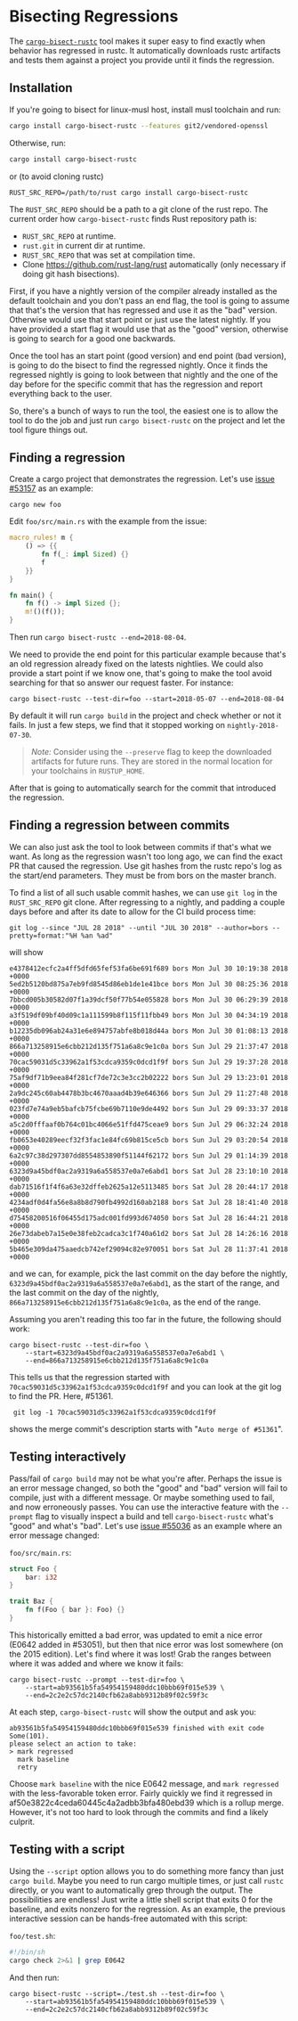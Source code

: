# Bisecting Regressions

The [`cargo-bisect-rustc`] tool makes it super easy to find exactly when
behavior has regressed in rustc. It automatically downloads rustc
artifacts and tests them against a project you provide until it finds
the regression.

## Installation

If you're going to bisect for linux-musl host, install musl toolchain and run:

```sh
cargo install cargo-bisect-rustc --features git2/vendored-openssl
```

Otherwise, run:

```sh
cargo install cargo-bisect-rustc
```

or (to avoid cloning rustc)

```
RUST_SRC_REPO=/path/to/rust cargo install cargo-bisect-rustc
```

The `RUST_SRC_REPO` should be a path to a git clone of the rust repo.
The current order how `cargo-bisect-rustc` finds Rust repository path is:
* `RUST_SRC_REPO` at runtime.
* `rust.git` in current dir at runtime.
* `RUST_SRC_REPO` that was set at compilation time.
* Clone https://github.com/rust-lang/rust automatically
  (only necessary if doing git hash bisections).

First, if you have a nightly version of the compiler already installed
as the default toolchain and you don't pass an end flag, the tool is
going to assume that that's the version that has regressed and use it as
the "bad" version. Otherwise would use that start point or just use the
latest nightly.
If you have provided a start flag it would use that as the "good"
version, otherwise is going to search for a good one backwards.

Once the tool has an start point (good version) and end point (bad
version), is going to do the bisect to find the regressed nightly. Once
it finds the regressed nightly is going to look between that nightly and
the one of the day before for the specific commit that has the
regression and report everything back to the user.

So, there's a bunch of ways to run the tool, the easiest one is to
allow the tool to do the job and just run `cargo bisect-rustc` on the
project and let the tool figure things out.

## Finding a regression

Create a cargo project that demonstrates the regression. Let's use
[issue #53157] as an example:

```
cargo new foo
```

Edit `foo/src/main.rs` with the example from the issue:

```rust
macro_rules! m {
    () => {{
        fn f(_: impl Sized) {}
        f
    }}
}

fn main() {
    fn f() -> impl Sized {};
    m!()(f());
}
```

Then run `cargo bisect-rustc --end=2018-08-04`.

We need to provide the end point for this particular example because
that's an old regression already fixed on the latests nightlies.
We could also provide a start point if we know one, that's going to make
the tool avoid searching for that so answer our request faster.
For instance:

```
cargo bisect-rustc --test-dir=foo --start=2018-05-07 --end=2018-08-04
```

By default it will run `cargo build` in the project and check whether or not
it fails. In just a few steps, we find that it stopped working on
`nightly-2018-07-30`.

> *Note:* Consider using the `--preserve` flag to keep the downloaded
> artifacts for future runs. They are stored in the normal location for your
> toolchains in `RUSTUP_HOME`.

After that is going to automatically search for the commit that
introduced the regression.

## Finding a regression between commits

We can also just ask the tool to look between commits if that's what we
want. As long as the regression wasn't too long ago, we can find the
exact PR that caused the regression. Use git hashes from the rustc
repo's log as the start/end parameters. They must be from bors on the
master branch.

To find a list of all such usable commit hashes, we can use `git log` in the
`RUST_SRC_REPO` git clone. After regressing to a nightly, and padding a couple
days before and after its date to allow for the CI build process time:

```
git log --since "JUL 28 2018" --until "JUL 30 2018" --author=bors --pretty=format:"%H %an %ad"
```

will show

```
e4378412ecfc2a4ff5dfd65fef53fa6be691f689 bors Mon Jul 30 10:19:38 2018 +0000
5ed2b5120bd875a7eb9fd8545d86eb1de1e41bce bors Mon Jul 30 08:25:36 2018 +0000
7bbcd005b30582d07f1a39dcf50f77b54e055828 bors Mon Jul 30 06:29:39 2018 +0000
a3f519df09bf40d09c1a111599b8f115f11fbb49 bors Mon Jul 30 04:34:19 2018 +0000
b12235db096ab24a31e6e894757abfe8b018d44a bors Mon Jul 30 01:08:13 2018 +0000
866a713258915e6cbb212d135f751a6a8c9e1c0a bors Sun Jul 29 21:37:47 2018 +0000
70cac59031d5c33962a1f53cdca9359c0dcd1f9f bors Sun Jul 29 19:37:28 2018 +0000
75af9df71b9eea84f281cf7de72c3e3cc2b02222 bors Sun Jul 29 13:23:01 2018 +0000
2a9dc245c60ab4478b3bc4670aaad4b39e646366 bors Sun Jul 29 11:27:48 2018 +0000
023fd7e74a9eb5bafcb75fcbe69b7110e9de4492 bors Sun Jul 29 09:33:37 2018 +0000
a5c2d0fffaaf0b764c01bc4066e51ffd475ceae9 bors Sun Jul 29 06:32:24 2018 +0000
fb0653e40289eecf32f3fac1e84fc69b815ce5cb bors Sun Jul 29 03:20:54 2018 +0000
6a2c97c38d297307dd8554853890f51144f62172 bors Sun Jul 29 01:14:39 2018 +0000
6323d9a45bdf0ac2a9319a6a558537e0a7e6abd1 bors Sat Jul 28 23:10:10 2018 +0000
dab71516f1f4f6a63e32dffeb2625a12e5113485 bors Sat Jul 28 20:44:17 2018 +0000
4234adf0d4fa56e8a8b8d790fb4992d160ab2188 bors Sat Jul 28 18:41:40 2018 +0000
d75458200516f06455d175adc001fd993d674050 bors Sat Jul 28 16:44:21 2018 +0000
26e73dabeb7a15e0e38feb2cadca3c1f740a61d2 bors Sat Jul 28 14:26:16 2018 +0000
5b465e309da475aaedcb742ef29094c82e970051 bors Sat Jul 28 11:37:41 2018 +0000
```

and we can, for example, pick the last commit on the day before the nightly,
`6323d9a45bdf0ac2a9319a6a558537e0a7e6abd1`, as the start of the range, and the
last commit on the day of the nightly, `866a713258915e6cbb212d135f751a6a8c9e1c0a`,
as the end of the range.

Assuming you aren't reading this too far in the future, the
following should work:

```
cargo bisect-rustc --test-dir=foo \
    --start=6323d9a45bdf0ac2a9319a6a558537e0a7e6abd1 \
    --end=866a713258915e6cbb212d135f751a6a8c9e1c0a
```

This tells us that the regression started with
`70cac59031d5c33962a1f53cdca9359c0dcd1f9f` and you can look at the git log to
find the PR. Here, #51361.

```
 git log -1 70cac59031d5c33962a1f53cdca9359c0dcd1f9f
```

shows the merge commit's description starts with "`Auto merge of #51361`".

## Testing interactively

Pass/fail of `cargo build` may not be what you're after. Perhaps the issue is
an error message changed, so both the "good" and "bad" version will fail to
compile, just with a different message. Or maybe something used to fail, and
now erroneously passes. You can use the interactive feature with the
`--prompt` flag to visually inspect a build and tell `cargo-bisect-rustc`
what's "good" and what's "bad". Let's use [issue #55036] as an example where
an error message changed:

`foo/src/main.rs`:
```rust
struct Foo {
    bar: i32
}

trait Baz {
    fn f(Foo { bar }: Foo) {}
}
```

This historically emitted a bad error, was updated to emit a nice error (E0642
added in #53051), but then that nice error was lost somewhere (on the 2015
edition). Let's find where it was lost! Grab the ranges between where it was
added and where we know it fails:

```
cargo bisect-rustc --prompt --test-dir=foo \
    --start=ab93561b5fa54954159480ddc10bbb69f015e539 \
    --end=2c2e2c57dc2140cfb62a8abb9312b89f02c59f3c
```

At each step, `cargo-bisect-rustc` will show the output and ask you:

```
ab93561b5fa54954159480ddc10bbb69f015e539 finished with exit code Some(101).
please select an action to take:
> mark regressed
  mark baseline
  retry
```

Choose `mark baseline` with the nice E0642 message, and `mark regressed` with
the less-favorable token error. Fairly quickly we find it regressed in
af50e3822c4ceda60445c4a2adbb3bfa480ebd39 which is a rollup merge. However,
it's not too hard to look through the commits and find a likely culprit.

## Testing with a script

Using the `--script` option allows you to do something more fancy than just
`cargo build`. Maybe you need to run cargo multiple times, or just call
`rustc` directly, or you want to automatically grep through the output. The
possibilities are endless! Just write a little shell script that exits 0 for
the baseline, and exits nonzero for the regression. As an example, the
previous interactive session can be hands-free automated with this script:

`foo/test.sh`:
```sh
#!/bin/sh
cargo check 2>&1 | grep E0642
```

And then run:

```
cargo bisect-rustc --script=./test.sh --test-dir=foo \
    --start=ab93561b5fa54954159480ddc10bbb69f015e539 \
    --end=2c2e2c57dc2140cfb62a8abb9312b89f02c59f3c
```


[`cargo-bisect-rustc`]: https://github.com/rust-lang-nursery/cargo-bisect-rustc
[issue #53157]: https://github.com/rust-lang/rust/issues/53157
[issue #55036]: https://github.com/rust-lang/rust/issues/55036
